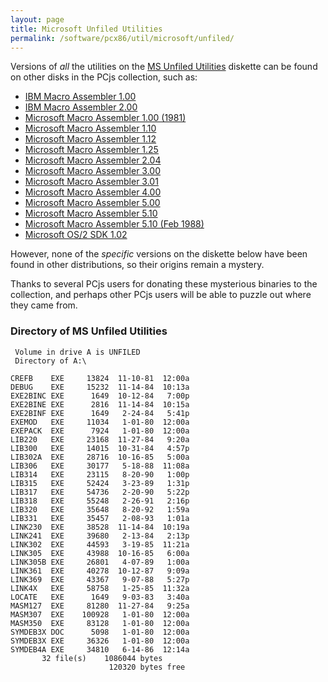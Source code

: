```yaml
---
layout: page
title: Microsoft Unfiled Utilities
permalink: /software/pcx86/util/microsoft/unfiled/
---
```


Versions of *all* the utilities on the [MS Unfiled Utilities](#directory-of-ms-unfiled-utilities) diskette can be found on
other disks in the PCjs collection, such as:

  - [IBM Macro Assembler 1.00](/software/pcx86/lang/ibm/masm/1.00/)
  - [IBM Macro Assembler 2.00](/software/pcx86/lang/ibm/masm/2.00/)
  - [Microsoft Macro Assembler 1.00 (1981)](/software/pcx86/lang/microsoft/masm/1.00-1981/)
  - [Microsoft Macro Assembler 1.10](/software/pcx86/lang/microsoft/masm/1.10/)
  - [Microsoft Macro Assembler 1.12](/software/pcx86/lang/microsoft/masm/1.12/)
  - [Microsoft Macro Assembler 1.25](/software/pcx86/lang/microsoft/masm/1.25/)
  - [Microsoft Macro Assembler 2.04](/software/pcx86/lang/microsoft/masm/2.04/)
  - [Microsoft Macro Assembler 3.00](/software/pcx86/lang/microsoft/masm/3.00/)
  - [Microsoft Macro Assembler 3.01](/software/pcx86/lang/microsoft/masm/3.01/)
  - [Microsoft Macro Assembler 4.00](/software/pcx86/lang/microsoft/masm/4.00/)
  - [Microsoft Macro Assembler 5.00](/software/pcx86/lang/microsoft/masm/5.00/)
  - [Microsoft Macro Assembler 5.10](/software/pcx86/lang/microsoft/masm/5.10/)
  - [Microsoft Macro Assembler 5.10 (Feb 1988)](/software/pcx86/lang/microsoft/masm/5.10x/)
  - [Microsoft OS/2 SDK 1.02](/software/pcx86/sdk/os2/microsoft/1.02/)

However, none of the *specific* versions on the diskette below have been found in other distributions, so their origins remain a mystery.

Thanks to several PCjs users for donating these mysterious binaries to the collection, and perhaps other PCjs users will be able to puzzle
out where they came from.

### Directory of MS Unfiled Utilities

     Volume in drive A is UNFILED
     Directory of A:\

    CREFB    EXE     13824  11-10-81  12:00a
    DEBUG    EXE     15232  11-14-84  10:13a
    EXE2BINC EXE      1649  10-12-84   7:00p
    EXE2BINE EXE      2816  11-14-84  10:15a
    EXE2BINF EXE      1649   2-24-84   5:41p
    EXEMOD   EXE     11034   1-01-80  12:00a
    EXEPACK  EXE      7924   1-01-80  12:00a
    LIB220   EXE     23168  11-27-84   9:20a
    LIB300   EXE     14015  10-31-84   4:57p
    LIB302A  EXE     28716  10-16-85   5:00a
    LIB306   EXE     30177   5-18-88  11:08a
    LIB314   EXE     23115   8-20-90   1:00p
    LIB315   EXE     52424   3-23-89   1:31p
    LIB317   EXE     54736   2-20-90   5:22p
    LIB318   EXE     55248   2-26-91   2:16p
    LIB320   EXE     35648   8-20-92   1:59a
    LIB331   EXE     35457   2-08-93   1:01a
    LINK230  EXE     38528  11-14-84  10:19a
    LINK241  EXE     39680   2-13-84   2:13p
    LINK302  EXE     44593   3-19-85  11:21a
    LINK305  EXE     43988  10-16-85   6:00a
    LINK305B EXE     26801   4-07-89   1:00a
    LINK361  EXE     40278  10-12-87   9:09a
    LINK369  EXE     43367   9-07-88   5:27p
    LINK4X   EXE     58758   1-25-85  11:32a
    LOCATE   EXE      1649   9-03-83   3:40a
    MASM127  EXE     81280  11-27-84   9:25a
    MASM307  EXE    100928   1-01-80  12:00a
    MASM350  EXE     83128   1-01-80  12:00a
    SYMDEB3X DOC      5098   1-01-80  12:00a
    SYMDEB3X EXE     36326   1-01-80  12:00a
    SYMDEB4A EXE     34810   6-14-86  12:14a
           32 file(s)    1086044 bytes
                          120320 bytes free
